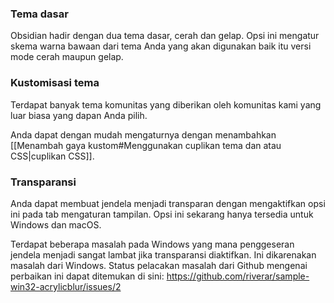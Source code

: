 ### Tema dasar

Obsidian hadir dengan dua tema dasar, cerah dan gelap. Opsi ini mengatur skema warna bawaan dari tema Anda yang akan digunakan baik itu versi mode cerah maupun gelap.

### Kustomisasi tema

Terdapat banyak tema komunitas yang diberikan oleh komunitas kami yang luar biasa yang dapan Anda pilih.

Anda dapat dengan mudah mengaturnya dengan menambahkan [[Menambah gaya kustom#Menggunakan cuplikan tema dan atau CSS|cuplikan CSS]].

### Transparansi

Anda dapat membuat jendela menjadi transparan dengan mengaktifkan opsi ini pada tab mengaturan tampilan. Opsi ini sekarang hanya tersedia untuk Windows dan macOS.

Terdapat beberapa masalah pada Windows yang mana penggeseran jendela menjadi sangat lambat jika transparansi diaktifkan. Ini dikarenakan masalah dari Windows. Status pelacakan masalah dari Github mengenai perbaikan ini dapat ditemukan di sini: https://github.com/riverar/sample-win32-acrylicblur/issues/2